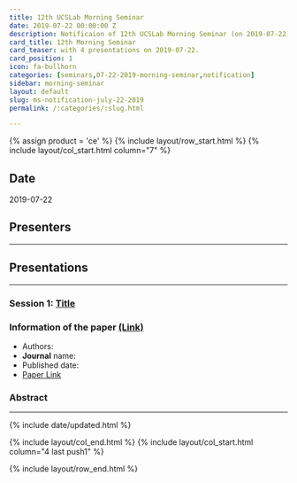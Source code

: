 ```yaml
---
title: 12th UCSLab Morning Seminar
date: 2019-07-22 00:00:00 Z
description: Notificaion of 12th UCSLab Morning Seminar (on 2019-07-22)
card_title: 12th Morning Seminar
card_teaser: with 4 presentations on 2019-07-22.
card_position: 1
icon: fa-bullhorn
categories: [seminars,07-22-2019-morning-seminar,notification]
sidebar: morning-seminar
layout: default
slug: ms-notification-july-22-2019
permalink: /:categories/:slug.html

---
```


{% assign product = 'ce' %}
{% include layout/row_start.html %}
{% include layout/col_start.html column="7" %}

## Date
2019-07-22

## Presenters
---
## Presentations

---

### Session 1: [Title](https://inhaucs.github.io/seminars/07-22-2019-morning-seminar/presentation/ms-presentation-hy-july-22-2019.html)

### Information of the paper [(Link)]()
+ Authors: 
+ **Journal** name:
+ Published date:
+ [Paper Link]()


### Abstract


---


{% include date/updated.html %}

{% include layout/col_end.html %}
{% include layout/col_start.html column="4 last push1" %}

{% include layout/row_end.html %}
